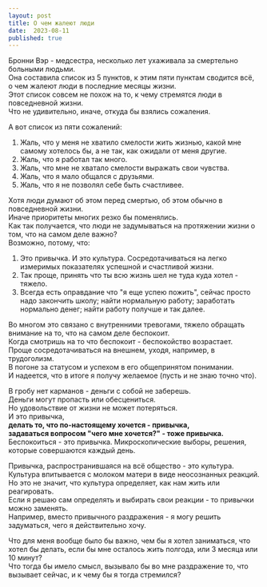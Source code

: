 ```yaml
---
layout: post
title: О чем жалеют люди
date:  2023-08-11
published: true
---
```

Бронни Вэр - медсестра, несколько лет ухаживала за смертельно больными людьми.\
Она составила список из 5 пунктов, к этим пяти пунктам сводится всё, о чем жалеют люди в последние месяцы жизни.\
Этот список совсем не похож на то, к чему стремятся люди в повседневной жизни.\
Что не удивительно, иначе, откуда бы взялись сожаления.

А вот список из пяти сожалений:
1. Жаль, что у меня не хватило смелости жить жизнью, какой мне самому хотелось бы, а не так, как ожидали от меня другие.
2. Жаль, что я работал так много.
3. Жаль, что мне не хватало смелости выражать свои чувства.
4. Жаль, что я мало общался с друзьями.
5. Жаль, что я не позволял себе быть счастливее.

Хотя люди думают об этом перед смертью, об этом обычно в повседневной жизни.\
Иначе приоритеты многих резко бы поменялись.\
Как так получается, что люди не задумываться на протяжении жизни о том, что на самом деле важно?\
Возможно, потому, что:
1. Это привычка. И это культура. Сосредотачиваться на легко измеримых показателях успешной и счастливой жизни.
2. Так проще, принять что ты всю жизнь шел не туда куда хотел - тяжело.
3. Всегда есть оправдание что "я еще успею пожить", сейчас просто надо закончить школу; найти нормальную работу; заработать нормально денег; найти работу получше и так далее.

Во многом это связано с внутренними тревогами, тяжело обращать внимание на то, что на самом деле беспокоит.\
Когда смотришь на то что беспокоит - беспокойство возрастает.\
Проще сосредотачиваться на внешнем, уходя, например, в трудоголизм.\
В погоне за статусом и успехом в его общепринятом понимании.\
И надеется, что в итоге я получу желаемое (пусть и не знаю точно что).

В гробу нет карманов - деньги с собой не заберешь.\
Деньги могут пропасть или обесцениться.\
Но удовольствие от жизни не может потеряться.\
И это привычка,\
**делать то, что по-настоящему хочется - привычка,\
задаваться вопросом "чего мне хочется?" - тоже привычка.**\
Беспокоиться - это привычка. Микроскопические выборы, решения, которые совершаются каждый день.

Привычка, распространившаяся на всё общество - это культура.\
Культура впитывается с молоком матери в виде неосознанных реакций.\
Но это не значит, что культура определяет, как нам жить или реагировать.\
Если я решаю сам определять и выбирать свои реакции - то привычки можно заменять.\
Например, вместо привычного раздражения - я могу решить задуматься, чего я действительно хочу.

Что для меня вообще было бы важно, чем бы я хотел заниматься, что хотел бы делать, если бы мне осталось жить полгода, или 3 месяца или 10 минут?\
Что тогда бы имело смысл, вызывало бы во мне раздражение то, что вызывает сейчас, и к чему бы я тогда стремился?

